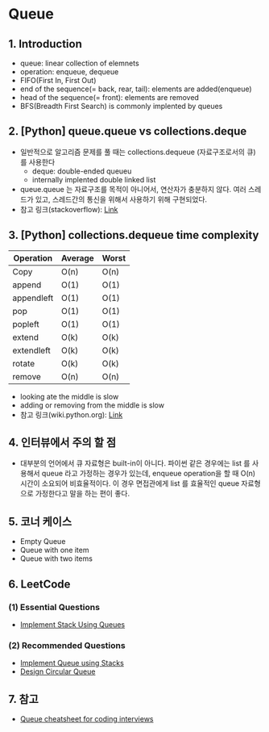 # Queue

## 1. Introduction

- queue: linear collection of elemnets
- operation: enqueue, dequeue
- FIFO(First In, First Out)
- end of the sequence(= back, rear, tail): elements are added(enqueue)
- head of the sequence(= front): elements are removed
- BFS(Breadth First Search) is commonly implented by queues

## 2. [Python] queue.queue vs collections.deque

- 일반적으로 알고리즘 문제를 풀 때는 collections.dequeue (자료구조로서의 큐) 를 사용한다
  - deque: double-ended queueu
  - internally implented double linked list
- queue.queue 는 자료구조를 목적이 아니어서, 연산자가 충분하지 않다. 여러 스레드가 있고, 스레드간의 통신을 위해서 사용하기 위해 구현되었다.
- 참고 링크(stackoverflow): [Link](https://stackoverflow.com/questions/717148/queue-queue-vs-collections-deque)

## 3. [Python] collections.dequeue time complexity

|Operation|Average|Worst|
|---------|-------|-----|
|Copy|O(n)|O(n)|
|append|O(1)|O(1)|
|appendleft|O(1)|O(1)|
|pop|O(1)|O(1)|
|popleft|O(1)|O(1)|
|extend|O(k)|O(k)|
|extendleft|O(k)|O(k)|
|rotate|O(k)|O(k)|
|remove|O(n)|O(n)|

- looking ate the middle is slow
- adding or removing from the middle is slow
- 참고 링크(wiki.python.org): [Link](https://wiki.python.org/moin/TimeComplexity)

## 4. 인터뷰에서 주의 할 점

- 대부분의 언어에서 큐 자료형은 built-in이 아니다. 파이썬 같은 경우에는 list 를 사용해서 queue 라고 가정하는 경우가 있는데, enqueue operation을 할 때 O(n) 시간이 소요되어 비효율적이다. 이 경우 면접관에게 list 를 효율적인 queue 자료형으로 가정한다고 말을 하는 편이 좋다.

## 5. 코너 케이스

- Empty Queue
- Queue with one item
- Queue with two items

## 6. LeetCode

### (1) Essential Questions

- [Implement Stack Using Queues](https://leetcode.com/problems/implement-stack-using-queues)

### (2) Recommended Questions

- [Implement Queue using Stacks](https://leetcode.com/problems/implement-queue-using-stacks)
- [Design Circular Queue](https://leetcode.com/problems/design-circular-queue)

## 7. 참고

- [Queue cheatsheet for coding interviews](https://www.techinterviewhandbook.org/algorithms/queue/)
